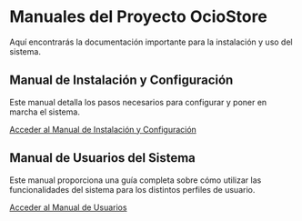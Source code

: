 # Manuales del Proyecto OcioStore

Aquí encontrarás la documentación importante para la instalación y uso del sistema.

## Manual de Instalación y Configuración

Este manual detalla los pasos necesarios para configurar y poner en marcha el sistema.

[Acceder al Manual de Instalación y Configuración](https://docs.google.com/document/d/170BjFTeaSu5ochwErlaawWFxF6WK5oYXA8U1hBFVOO4/edit?usp=sharing)

## Manual de Usuarios del Sistema

Este manual proporciona una guía completa sobre cómo utilizar las funcionalidades del sistema para los distintos perfiles de usuario.

[Acceder al Manual de Usuarios](https://docs.google.com/document/d/1g7le1rt5vyjjcp8ziQ9bOh466lOCjAhj7mMT5AqZFPo/edit?usp=sharing)
